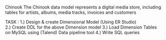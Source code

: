 Chinook
The Chinook data model represents a digital media store, including tables for artists, albums, media tracks, invoices and customers


TASK :
1.) Design & create Dimensional Model (Using ER Studio) <br>
2.) Create DDL for the above Dimension model
3.) Load Dimension Tables on MySQL using (Talend) Data pipeline tool
4.) Write SQL queries
